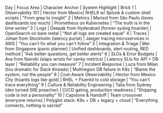Day | Focus Area | Character Anchor | System Highlight | Brick
1 | Observability 101 | Hector from Mexico| RHEL9 w/ Splunk & custom shell scripts | "From grep to insight"
2 | Metrics | Marisol from São Paulo (loves dashboards too much) | Prometheus on Kubernetes | “The truth is in the time series”
3 | Logs | Deepak from Hyderabad (former syslog hoarder) | OpenSearch on bare metal | “Not all logs are created equal”
4 | Traces | Johan from Stockholm (latency purist) | Jaeger tracing microservices in AWS | “You can't fix what you can't follow”
5 | Integration & Triage | Mei from Singapore (panic planner) | Unified dashboards, alert routing, RED method | “Ask better questions, get better alerts”
6 | SLOs & Error Budgets | Ava from Nairobi (slaps wrists for vanity metrics) | Latency SLIs for API + DB layer | “Reliability you can measure”
7 | Incident Response | Luca from Milan (too dramatic for Slack threads) | Multiregion DB failure in K8s | “Blame the system, not the people”
8 | Cost-Aware Observability | Hector from Mexico City (hoards logs like gold) | RHEL + Fluentd to cold storage | “You can't trace everything”
9 | Culture & Reliability Engineering | Talia from Sydney (dev turned SRE preacher) | CI/CD gating, production readiness | “Shipping code is not a personality”
10 | Capstone & Handoff | Team crossover (everyone returns) | Polyglot stack: K8s + DB + legacy + cloud | “Everything connects, nothing is sacred”